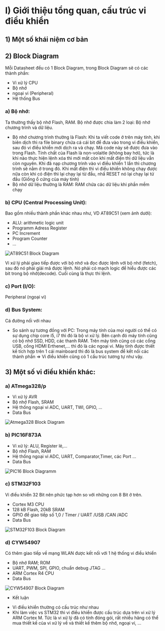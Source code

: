# I) Giới thiệu tổng quan, cấu trúc vi điều khiển

## 1) Một số khái niệm cơ bản


## 2) Block Diagram
Mỗi Datasheet đều có 1 Block Diagram, trong Block Diagram sẽ có các thành phần:
- Vi xử lý CPU
- Bộ nhớ
- ngoại vi (Peripheral)
- Hệ thống Bus
### a) Bộ nhớ:
Ta thường thấy bộ nhớ Flash, RAM. Bộ nhớ được chia làm 2 loại: Bộ nhớ chương trình và dữ liệu.
- Bộ nhớ chương trình thường là Flash: Khi ta viết code ở trên máy tính, khi biên dịch thì ra file binary chứa cá cái bit để đưa
vào trong vi điều khiển, sau đó vi điều khiển mới dịch ra và chạy. Mã code này sẽ được đưa vào trong Flash. Tính chất của Flash là
non-volaitle (không bay hơi), tức là khi nào thực hiện lệnh xóa thì mới mất còn khi mất điện thì dữ liệu vẫn còn nguyên. Khi đã nạp
chương trình vào vi điều khiển 1 lần thì chương trình sẽ nằm ở trong đó. Khi mất điện thì vi điều khiển không chạy được nữa còn
khi có điện thì lại chạy lại từ đầu, nhấ RESET nó lại chạy lại từ đầu (Giống ổ cứng của máy tính)
- Bộ nhớ dữ liệu thường là RAM: RAM chứa các dữ liệu khi phần mềm chạy
### b) CPU (Central Processing Unit):
Bao gồm nhiều thành phần khác nhau như, VD AT89C51 (xem ảnh dưới):
- ALU: arithmetic logic unit
- Programm Adress Register
- PC Increment
- Program Counter
- ...

![AT89C51 Block Diagram](https://github.com/giangnamtud/STM32/assets/165153939/e3820d18-485d-4528-8452-e164db18db4a)

Vi xử lý phải giao tiếp được với bộ nhớ và đọc được lệnh với bộ nhớ (fetch), sau đó nó phải giải mã được lệnh. Nó phải có mạch logic để
hiểu được các bit trong bộ nhớ(decode). Cuối cùng là thực thi lệnh. 
### c) Port (I/O):
Peripheral (ngoại vi) 
### d) Bus System:
Cá đường nối với nhau

* So sánh sự tương đồng với PC:
Trong máy tính của mọi người có thể có sự dụng chip core i5, i7 thì đó là bộ vi xử lý. Bên cạnh đó máy tính cũng có bộ nhớ
SSD, HDD, các thanh RAM. Trên máy tính cũng có các cổng USB, cổng HDMI Erthenet,... thì đó là các ngoại vi. Máy tính được thiết kế
tích hợp trên 1 cái mainboard thì đó là bus system để kết nối các thành phần
=> Vi điều khiển cũng có 1 cấu trúc tương tự như vậy.

## 3) Một số vi điều khiển khác:
### a) ATmega328/p
- Vi xử lý AVR
- Bộ nhớ Flash, SRAM
- Hệ thống ngoại vi ADC, UART, TWI, GPIO, ...
- Data Bus

![Atmega328 Block Diagram](https://github.com/giangnamtud/STM32/assets/165153939/848c43bf-de39-4f8e-bfcf-ba825faef12f)

### b) PIC16F873A
- Vi xử lý: ALU, Register lẻ,...
- Bộ nhớ Flash, RAM
- Hệ thống ngoại vi ADC, UART, Comparator,Timer, các Port ...
- Data Bus

![PIC16 Block Diagramm](https://github.com/giangnamtud/STM32/assets/165153939/83d656b4-8571-4b75-8689-5bd86ed0796a)

### c) STM32F103
Vi điều khiển 32 Bit nên phức tạp hơn so với những con 8 Bit ở trên.
- Cortex M3 CPU
- 128 kB Flash, 20kB SRAM
- GPIO để giao tiếp số 1,0 / Timer / UART /USB /CAN /ADC
- Data Bus

![STM32F103 Block Diagram](https://github.com/giangnamtud/STM32/assets/165153939/47e483b3-3d2e-4d15-875d-c450b21a6102)

### d) CYW54907
Có thêm giao tiếp về mạng WLAN được kết nối với 1 hệ thống vi điều khiển
- Bộ nhớ RAM; ROM
- UART, PWM, SPI, GPIO, chuẩn debug JTAG ...
- ARM Cortex R4 CPU
- Data Bus

![CYW54907 Block Diagram](https://github.com/giangnamtud/STM32/assets/165153939/a31524a5-34e6-43bb-a9bf-1a1d69d68e8e)

* Kết luận
- Vi điều khiển thường có cấu trúc như nhau
- Khi làm việc vs STM32 thì vi điều khiển được cấu trúc dựa trên vi xử lý ARM Cortex M. Tức là vi xử lý đã có tính đóng gói, rất nhiều hãng có
thể mua thiết kế của vi xử lý về và thiết kế thêm bộ nhớ, ngoại vi, ...
